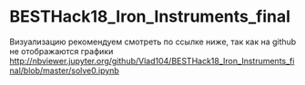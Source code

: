 # BESTHack18_Iron_Instruments_final

Визуализацию рекомендуем смотреть по ссылке ниже, так как на github не отображаются графики
http://nbviewer.jupyter.org/github/Vlad104/BESTHack18_Iron_Instruments_final/blob/master/solve0.ipynb
